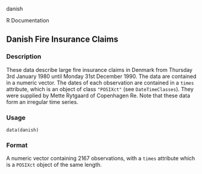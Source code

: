 danish

R Documentation

## Danish Fire Insurance Claims

### Description

These data describe large fire insurance claims in Denmark from Thursday 3rd
January 1980 until Monday 31st December 1990. The data are contained in a
numeric vector. The dates of each observation are contained in a `times`
attribute, which is an object of class `"POSIXct"` (see `DateTimeClasses`).
They were supplied by Mette Rytgaard of Copenhagen Re. Note that these data
form an irregular time series.

### Usage

    data(danish)

### Format

A numeric vector containing 2167 observations, with a `times` attribute which
is a `POSIXct` object of the same length.

